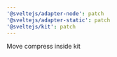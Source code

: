 ```yaml
---
'@sveltejs/adapter-node': patch
'@sveltejs/adapter-static': patch
'@sveltejs/kit': patch
---
```


Move compress inside kit
